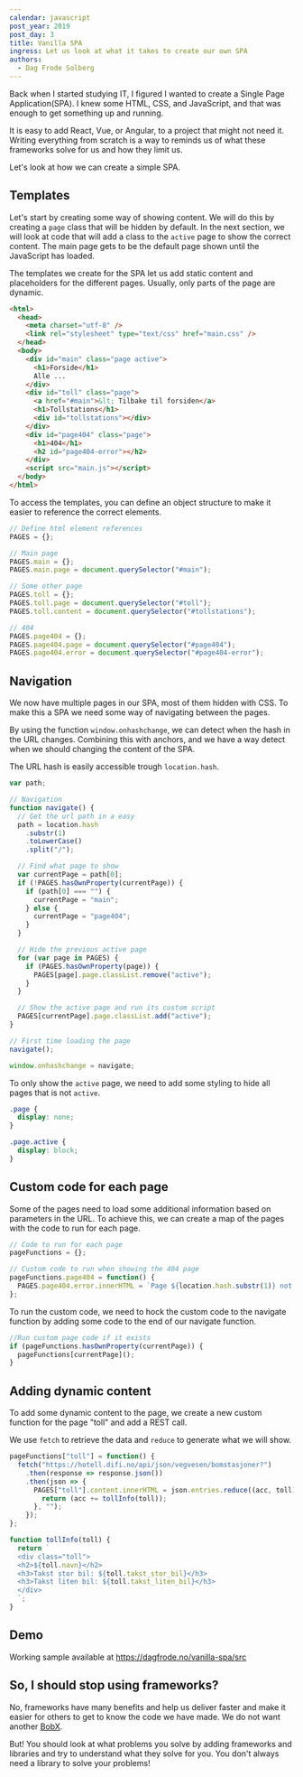 ```yaml
---
calendar: javascript
post_year: 2019
post_day: 3
title: Vanilla SPA
ingress: Let us look at what it takes to create our own SPA
authors:
  - Dag Frode Solberg
---
```

Back when I started studying IT, I figured I wanted to create a Single Page Application(SPA). I knew some HTML, CSS, and JavaScript, and that was enough to get something up and running.

It is easy to add React, Vue, or Angular, to a project that might not need it. Writing everything from scratch is a way to reminds us of what these frameworks solve for us and how they limit us.

Let's look at how we can create a simple SPA.


## Templates

Let's start by creating some way of showing content. We will do this by creating a `page` class that will be hidden by default. In the next section, we will look at code that will add a class to the `active` page to show the correct content. The main page gets to be the default page shown until the JavaScript has loaded.

The templates we create for the SPA let us add static content and placeholders for the different pages. Usually, only parts of the page are dynamic.

```html
<html>
  <head>
    <meta charset="utf-8" />
    <link rel="stylesheet" type="text/css" href="main.css" />
  </head>
  <body>
    <div id="main" class="page active">
      <h1>Forside</h1>
      Alle ...
    </div>
    <div id="toll" class="page">
      <a href="#main">&lt; Tilbake til forsiden</a>
      <h1>Tollstations</h1>
      <div id="tollstations"></div>
    </div>
    <div id="page404" class="page">
      <h1>404</h1>
      <h2 id="page404-error"></h2>
    </div>
    <script src="main.js"></script>
  </body>
</html>
```

To access the templates, you can define an object structure to make it easier to reference the correct elements.

```js
// Define html element references
PAGES = {};

// Main page
PAGES.main = {};
PAGES.main.page = document.querySelector("#main");

// Some other page
PAGES.toll = {};
PAGES.toll.page = document.querySelector("#toll");
PAGES.toll.content = document.querySelector("#tollstations");

// 404
PAGES.page404 = {};
PAGES.page404.page = document.querySelector("#page404");
PAGES.page404.error = document.querySelector("#page404-error");
```

## Navigation

We now have multiple pages in our SPA, most of them hidden with CSS. To make this a SPA we need some way of navigating between the pages.

By using the function `window.onhashchange`, we can detect when the hash in the URL changes. Combining this with anchors, and we have a way detect when we should changing the content of the SPA.

The URL hash is easily accessible trough `location.hash`.

```js
var path;

// Navigation
function navigate() {
  // Get the url path in a easy
  path = location.hash
    .substr(1)
    .toLowerCase()
    .split("/");

  // Find what page to show
  var currentPage = path[0];
  if (!PAGES.hasOwnProperty(currentPage)) {
    if (path[0] === "") {
      currentPage = "main";
    } else {
      currentPage = "page404";
    }
  }

  // Hide the previous active page
  for (var page in PAGES) {
    if (PAGES.hasOwnProperty(page)) {
      PAGES[page].page.classList.remove("active");
    }
  }

  // Show the active page and run its custom script
  PAGES[currentPage].page.classList.add("active");
}

// First time loading the page
navigate();

window.onhashchange = navigate;
```

To only show the `active` page, we need to add some styling to hide all pages that is not `active`.

```css
.page {
  display: none;
}

.page.active {
  display: block;
}
```

## Custom code for each page

Some of the pages need to load some additional information based on parameters in the URL. To achieve this, we can create a map of the pages with the code to run for each page.

```js
// Code to run for each page
pageFunctions = {};

// Custom code to run when showing the 404 page
pageFunctions.page404 = function() {
  PAGES.page404.error.innerHTML = `Page ${location.hash.substr(1)} not found!`;
};
```

To run the custom code, we need to hock the custom code to the navigate function by adding some code to the end of our navigate function.

```js
//Run custom page code if it exists
if (pageFunctions.hasOwnProperty(currentPage)) {
  pageFunctions[currentPage]();
}
```

## Adding dynamic content

To add some dynamic content to the page, we create a new custom function for the page "toll" and add a REST call.

We use `fetch` to retrieve the data and `reduce` to generate what we will show.

```js
pageFunctions["toll"] = function() {
  fetch("https://hotell.difi.no/api/json/vegvesen/bomstasjoner?")
    .then(response => response.json())
    .then(json => {
      PAGES["toll"].content.innerHTML = json.entries.reduce((acc, toll) => {
        return (acc += tollInfo(toll));
      }, "");
    });
};

function tollInfo(toll) {
  return `
  <div class="toll">
  <h2>${toll.navn}</h2>
  <h3>Takst stor bil: ${toll.takst_stor_bil}</h3>
  <h3>Takst liten bil: ${toll.takst_liten_bil}</h3>
  </div>
  `;
}
```

## Demo

Working sample available at <https://dagfrode.no/vanilla-spa/src>

## So, I should stop using frameworks?

No, frameworks have many benefits and help us deliver faster and make it easier for others to get to know the code we have made. We do not want another [BobX](https://thedailywtf.com/articles/We-Use-BobX).

But! You should look at what problems you solve by adding frameworks and libraries and try to understand what they solve for you. You don't always need a library to solve your problems!

